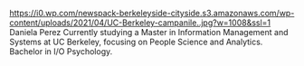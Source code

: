 https://i0.wp.com/newspack-berkeleyside-cityside.s3.amazonaws.com/wp-content/uploads/2021/04/UC-Berkeley-campanile..jpg?w=1008&ssl=1
Daniela Perez
Currently studying a Master in Information Management and Systems at UC Berkeley, focusing on People Science and Analytics.
Bachelor in I/O Psychology.


